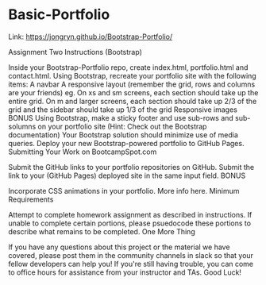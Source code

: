 # Basic-Portfolio

Link: https://jongryn.github.io/Bootstrap-Portfolio/

Assignment Two Instructions (Bootstrap)

Inside your Bootstrap-Portfolio repo, create index.html, portfolio.html and contact.html.
Using Bootstrap, recreate your portfolio site with the following items:
A navbar
A responsive layout (remember the grid, rows and columns are your friends)
eg. On xs and sm screens, each section should take up the entire grid. On m and larger screens, each section should take up 2/3 of the grid and the sidebar should take up 1/3 of the grid
Responsive images
BONUS Using Bootstrap, make a sticky footer and use sub-rows and sub-solumns on your portfolio site (Hint: Check out the Bootstrap documentation)
Your Bootstrap solution should minimize use of media queries.
Deploy your new Bootstrap-powered portfolio to GitHub Pages.
Submitting Your Work on BootcampSpot.com

Submit the GitHub links to your portfolio repositories on GitHub.
Submit the link to your (GitHub Pages) deployed site in the same input field.
BONUS

Incorporate CSS animations in your portfolio. More info here.
Minimum Requirements

Attempt to complete homework assignment as described in instructions. If unable to complete certain portions, please psuedocode these portions to describe what remains to be completed.
One More Thing

If you have any questions about this project or the material we have covered, please post them in the community channels in slack so that your fellow developers can help you! If you're still having trouble, you can come to office hours for assistance from your instructor and TAs.
Good Luck!
